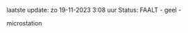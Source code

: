 laatste update: 
zo 19-11-2023  3:08   uur 
Status: FAALT - geel - 
<div class="service Y">microstation</div>